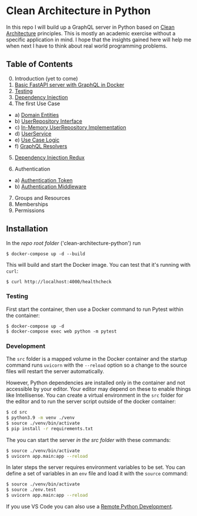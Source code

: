 # Clean Architecture in Python

In this repo I will build up a GraphQL server in Python based on [Clean Architecture](https://blog.cleancoder.com/uncle-bob/2012/08/13/the-clean-architecture.html) principles. This is mostly an academic exercise without a specific application in mind. I hope that the insights gained here will help me when next I have to think about real world programming problems.

## Table of Contents

0. Introduction (yet to come)
1. [Basic FastAPI server with GraphQL in Docker](./src/docs/01_fastapi_graphql_docker.md)
2. [Testing](./src/docs/02_testing.md)
3. [Dependency Injection](./src/docs/03_dependency_injection.md)
4. The first Use Case

- a) [Domain Entities](./src/docs/04a_entities.md)
- b) [UserRepository Interface](./src/docs/04b_repository_interface.md)
- c) [In-Memory UserRepository Implementation](./src/docs/04c_memory_repository.md)
- d) [UserService](./src/docs/04d_user_service.md)
- e) [Use Case Logic](./src/docs/04e_list_users_use_case.md)
- f) [GraphQL Resolvers](./src/docs/04f_query_users_resolver.md)

5. [Dependency Injection Redux](./src/docs/05_di_redux.md)

6. Authentication

- a) [Authentication Token](./src/docs/06a_authentication.md)
- b) [Authentication Middleware](./src/docs/06b_auth_middleware.md)

7. Groups and Resources
8. Memberships
9. Permissions

## Installation

In the _repo root folder_ ('clean-architecture-python') run

```
$ docker-compose up -d --build
```

This will build and start the Docker image. You can test that it's running with `curl`:

```
$ curl http://localhost:4000/healthcheck
```

### Testing

First start the container, then use a Docker command to run Pytest within the container:

```
$ docker-compose up -d
$ docker-compose exec web python -m pytest
```

### Development

The `src` folder is a mapped volume in the Docker container and the startup command runs `uvicorn` with the `--reload` option so a change to the source files will restart the server automatically.

However, Python dependencies are installed only in the container and not accessible by your editor. Your editor may depend on these to enable things like Intellisense. You can create a virtual environment in the `src` folder for the editor and to run the server script outside of the docker container:

```bash
$ cd src
$ python3.9 -m venv ./venv
$ source ./venv/bin/activate
$ pip install -r requirements.txt
```

The you can start the server _in the src folder_ with these commands:

```bash
$ source ./venv/bin/activate
$ uvicorn app.main:app --reload
```

In later steps the server requires environment variables to be set. You can define a set of variables in an `env` file and load it with the `source` command:

```bash
$ source ./venv/bin/activate
$ source ./env.test
$ uvicorn app.main:app --reload
```

If you use VS Code you can also use a [Remote Python Development](https://devblogs.microsoft.com/python/remote-python-development-in-visual-studio-code/).
